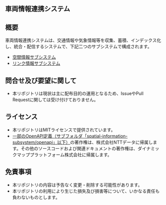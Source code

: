 ## 車両情報連携システム

## 概要

車両情報連携システムは、交通情報や気象情報等を収集、蓄積、インデックス化し、統合・配信するシステムで、下記二つのサブシステムで構成されます。

- [空間情報サブシステム](spatial-information-subsystem)
- [リンク情報サブシステム](link-information-subsystem)

## 問合せ及び要望に関して

- 本リポジトリは現状は主に配布目的の運用となるため、IssueやPull Requestに関しては受け付けておりません。

## ライセンス

- 本リポジトリはMITライセンスで提供されています。
- [一部のOpenAPI定義（サブフォルダ「spatial-information-subsystem/openapi」以下）](spatial-information-subsystem/openapi)の著作権は、株式会社NTTデータに帰属します。その他のソースコードおよび関連ドキュメントの著作権は、ダイナミックマッププラットフォーム株式会社に帰属します。

## 免責事項

- 本リポジトリの内容は予告なく変更・削除する可能性があります。
- 本リポジトリの利用により生じた損失及び損害等について、いかなる責任も負わないものとします。
